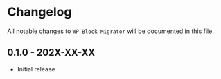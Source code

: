 # Changelog

All notable changes to `WP Block Migrator` will be documented in this file.

## 0.1.0 - 202X-XX-XX

- Initial release
